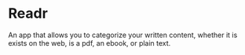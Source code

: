 Readr
=====

An app that allows you to categorize your written content, whether it is exists on the web, is a pdf, an ebook, or plain text. 